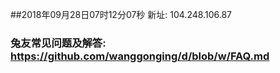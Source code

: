 ##2018年09月28日07时12分07秒 新址: 104.248.106.87
### 兔友常见问题及解答: https://github.com/wanggonging/d/blob/w/FAQ.md
